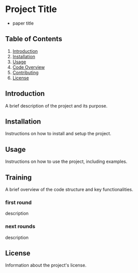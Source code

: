 # Project Title
+ paper title
## Table of Contents
1. [Introduction](#introduction)
2. [Installation](#installation)
3. [Usage](#usage)
4. [Code Overview](#code-overview)
5. [Contributing](#contributing)
6. [License](#license)

## Introduction
A brief description of the project and its purpose.

## Installation
Instructions on how to install and setup the project.

## Usage
Instructions on how to use the project, including examples.

## Training 
A brief overview of the code structure and key functionalities.

### first round
description
### next rounds
description

## License
Information about the project's license.

